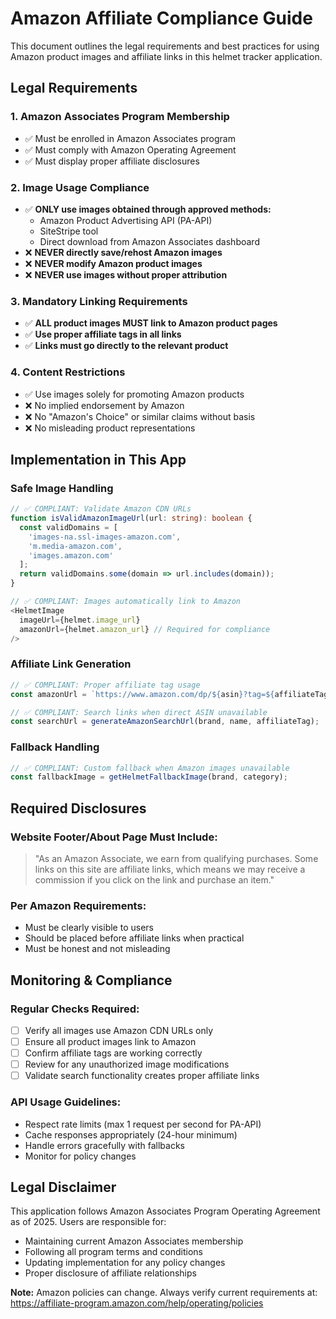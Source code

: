 # Amazon Affiliate Compliance Guide

This document outlines the legal requirements and best practices for using Amazon product images and affiliate links in this helmet tracker application.

## Legal Requirements

### 1. Amazon Associates Program Membership
- ✅ Must be enrolled in Amazon Associates program
- ✅ Must comply with Amazon Operating Agreement
- ✅ Must display proper affiliate disclosures

### 2. Image Usage Compliance
- ✅ **ONLY use images obtained through approved methods:**
  - Amazon Product Advertising API (PA-API)
  - SiteStripe tool
  - Direct download from Amazon Associates dashboard
- ❌ **NEVER directly save/rehost Amazon images**
- ❌ **NEVER modify Amazon product images**
- ❌ **NEVER use images without proper attribution**

### 3. Mandatory Linking Requirements
- ✅ **ALL product images MUST link to Amazon product pages**
- ✅ **Use proper affiliate tags in all links**
- ✅ **Links must go directly to the relevant product**

### 4. Content Restrictions
- ✅ Use images solely for promoting Amazon products
- ❌ No implied endorsement by Amazon
- ❌ No "Amazon's Choice" or similar claims without basis
- ❌ No misleading product representations

## Implementation in This App

### Safe Image Handling
```typescript
// ✅ COMPLIANT: Validate Amazon CDN URLs
function isValidAmazonImageUrl(url: string): boolean {
  const validDomains = [
    'images-na.ssl-images-amazon.com',
    'm.media-amazon.com',
    'images.amazon.com'
  ];
  return validDomains.some(domain => url.includes(domain));
}

// ✅ COMPLIANT: Images automatically link to Amazon
<HelmetImage
  imageUrl={helmet.image_url}
  amazonUrl={helmet.amazon_url} // Required for compliance
/>
```

### Affiliate Link Generation
```typescript
// ✅ COMPLIANT: Proper affiliate tag usage
const amazonUrl = `https://www.amazon.com/dp/${asin}?tag=${affiliateTag}`;

// ✅ COMPLIANT: Search links when direct ASIN unavailable
const searchUrl = generateAmazonSearchUrl(brand, name, affiliateTag);
```

### Fallback Handling
```typescript
// ✅ COMPLIANT: Custom fallback when Amazon images unavailable
const fallbackImage = getHelmetFallbackImage(brand, category);
```

## Required Disclosures

### Website Footer/About Page Must Include:
> "As an Amazon Associate, we earn from qualifying purchases. Some links on this site are affiliate links, which means we may receive a commission if you click on the link and purchase an item."

### Per Amazon Requirements:
- Must be clearly visible to users
- Should be placed before affiliate links when practical
- Must be honest and not misleading

## Monitoring & Compliance

### Regular Checks Required:
- [ ] Verify all images use Amazon CDN URLs only
- [ ] Ensure all product images link to Amazon
- [ ] Confirm affiliate tags are working correctly
- [ ] Review for any unauthorized image modifications
- [ ] Validate search functionality creates proper affiliate links

### API Usage Guidelines:
- Respect rate limits (max 1 request per second for PA-API)
- Cache responses appropriately (24-hour minimum)
- Handle errors gracefully with fallbacks
- Monitor for policy changes

## Legal Disclaimer

This application follows Amazon Associates Program Operating Agreement as of 2025.
Users are responsible for:
- Maintaining current Amazon Associates membership
- Following all program terms and conditions
- Updating implementation for any policy changes
- Proper disclosure of affiliate relationships

**Note:** Amazon policies can change. Always verify current requirements at:
https://affiliate-program.amazon.com/help/operating/policies